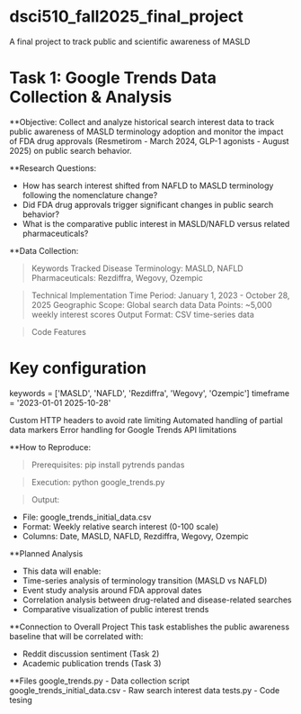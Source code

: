 # dsci510_fall2025_final_project
A final project to track public and scientific awareness of MASLD

# Task 1: Google Trends Data Collection & Analysis
**Objective: 
Collect and analyze historical search interest data to track public awareness of MASLD terminology adoption and monitor the impact of FDA drug approvals (Resmetirom - March 2024, GLP-1 agonists - August 2025) on public search behavior.

**Research Questions:
- How has search interest shifted from NAFLD to MASLD terminology following the nomenclature change?
- Did FDA drug approvals trigger significant changes in public search behavior?
- What is the comparative public interest in MASLD/NAFLD versus related pharmaceuticals?

**Data Collection:
>Keywords Tracked
  Disease Terminology: MASLD, NAFLD
  Pharmaceuticals: Rezdiffra, Wegovy, Ozempic

>Technical Implementation
  Time Period: January 1, 2023 - October 28, 2025
  Geographic Scope: Global search data
  Data Points: ~5,000 weekly interest scores
  Output Format: CSV time-series data

>Code Features
# Key configuration
keywords = ['MASLD', 'NAFLD', 'Rezdiffra', 'Wegovy', 'Ozempic']
timeframe = '2023-01-01 2025-10-28'

  Custom HTTP headers to avoid rate limiting
  Automated handling of partial data markers
  Error handling for Google Trends API limitations

**How to Reproduce:
>Prerequisites:
pip install pytrends pandas

>Execution:
python google_trends.py

>Output:
- File: google_trends_initial_data.csv
- Format: Weekly relative search interest (0-100 scale)
- Columns: Date, MASLD, NAFLD, Rezdiffra, Wegovy, Ozempic

**Planned Analysis
- This data will enable:
- Time-series analysis of terminology transition (MASLD vs NAFLD)
- Event study analysis around FDA approval dates
- Correlation analysis between drug-related and disease-related searches
- Comparative visualization of public interest trends

**Connection to Overall Project
This task establishes the public awareness baseline that will be correlated with:
- Reddit discussion sentiment (Task 2)
- Academic publication trends (Task 3)

**Files
google_trends.py - Data collection script
google_trends_initial_data.csv - Raw search interest data
tests.py - Code tesing
